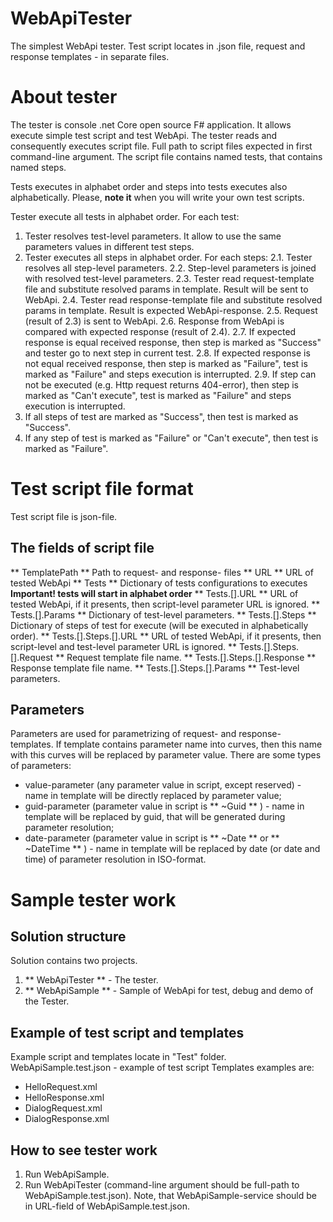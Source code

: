 # WebApiTester
The simplest WebApi tester. Test script locates in .json file, request and response templates - in separate files.

# About tester
The tester is console .net Core open source F# application. It allows execute simple test script and test WebApi.
The tester reads and consequently executes script file.
Full path to script files expected in first command-line argument.
The script file contains named tests, that contains named steps.

Tests executes in alphabet order and steps into tests executes also alphabetically.
Please, **note it** when you will write your own test scripts.

Tester execute all tests in alphabet order.
For each test:
1. Tester resolves test-level parameters. It allow to use the same parameters  values in different test steps.
2. Tester executes all steps in alphabet order. For each steps:
2.1. Tester resolves all step-level parameters.
2.2. Step-level parameters is joined with resolved test-level parameters.
2.3. Tester read request-template file and substitute resolved params in template. Result will be sent to WebApi.
2.4. Tester read response-template file and substitute resolved params in template. Result is expected WebApi-response.
2.5. Request (result of 2.3) is sent to WebApi.
2.6. Response from WebApi is compared with expected response (result of 2.4).
2.7. If expected response is equal received response, then step is marked as "Success" and tester go to next step in current test.
2.8. If expected response is not equal received response, then step is marked as "Failure", test is marked as "Failure" and steps execution is interrupted.
2.9. If step can not be executed (e.g. Http request returns 404-error), then step is marked as "Can't execute", test is marked as "Failure" and steps execution is interrupted.
3. If all steps of test are marked as "Success", then test is marked as "Success".
4. If any step of test is marked as "Failure" or "Can't execute", then test is marked as "Failure".

# Test script file format
Test script file is json-file.
## The fields of script file
** TemplatePath ** Path to request- and response- files
** URL ** URL of tested WebApi
** Tests ** Dictionary of tests configurations to executes **Important! tests will start in alphabet order**
** Tests.[].URL ** URL of tested WebApi, if it presents, then script-level parameter URL is ignored.
** Tests.[].Params ** Dictionary of test-level parameters.
** Tests.[].Steps ** Dictionary of steps of test for execute (will be executed in alphabetically order).
** Tests.[].Steps.[].URL ** URL of tested WebApi, if it presents, then script-level and test-level parameter URL is ignored.
** Tests.[].Steps.[].Request ** Request template file name.
** Tests.[].Steps.[].Response ** Response template file name.
** Tests.[].Steps.[].Params ** Test-level parameters.

## Parameters
Parameters are used for parametrizing of request- and response- templates.
If template contains parameter name into curves, then this name with this curves will be replaced by parameter value.
There are some types of parameters:
- value-parameter (any parameter value in script, except reserved) - name in template will be directly replaced by parameter value;
- guid-parameter (parameter value in script is ** ~Guid ** ) - name in template will be replaced by guid, that will be generated during parameter resolution;
- date-parameter (parameter value in script is ** ~Date ** or ** ~DateTime ** ) - name in template will be replaced by date (or date and time) of parameter resolution in ISO-format.

# Sample tester work
## Solution structure
Solution contains two projects.
1. ** WebApiTester ** - The tester.
2. ** WebApiSample ** - Sample of WebApi for test, debug and demo of the Tester.

## Example of test script and templates
Example script and templates locate in "Test" folder.
WebApiSample.test.json - example of test script
Templates examples are:
- HelloRequest.xml
- HelloResponse.xml
- DialogRequest.xml
- DialogResponse.xml

## How to see tester work
1. Run WebApiSample.
2. Run WebApiTester (command-line argument should be full-path to WebApiSample.test.json).
Note, that WebApiSample-service should be in URL-field of WebApiSample.test.json.